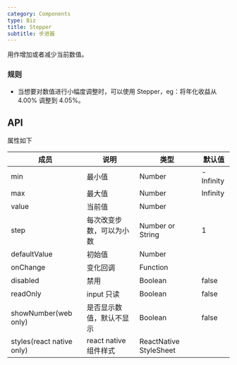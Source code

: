 ```yaml
---
category: Components
type: Biz
title: Stepper
subtitle: 步进器
---
```


用作增加或者减少当前数值。

### 规则
- 当想要对数值进行小幅度调整时，可以使用 Stepper，eg：将年化收益从 4.00% 调整到 4.05%。

## API

属性如下

| 成员        | 说明           | 类型               | 默认值       |
|-------------|----------------|--------------------|--------------|
| min     | 最小值   | Number | -Infinity        |
| max     | 最大值       | Number      | Infinity           |
| value     | 当前值       | Number      |            |
| step     | 每次改变步数，可以为小数  | Number or String      |  1      |
| defaultValue     | 初始值       | Number      |            |
| onChange     | 变化回调       | Function      |            |
| disabled     | 禁用       | Boolean      |      false      |
| readOnly     | input 只读       | Boolean      |      false      |
| showNumber(web only)    | 是否显示数值，默认不显示  | Boolean      |      false      |
| styles(react native only)    | react native 组件样式  | ReactNative StyleSheet      |            |
